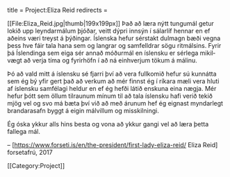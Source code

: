 title = Project:Eliza Reid
redirects =
>>>>

[[File:Eliza_Reid.jpg|thumb|199x199px]]
Það að læra nýtt tungu&shy;mál getur lokið upp leyndar&shy;málum þjóðar, veitt dýpri innsýn í sálar&shy;líf hennar en ef aðeins væri treyst á þýðingar. Íslenska hefur sér&shy;stakt dulmagn bæði vegna 
þess hve fáir tala hana sem og langrar og sam&shy;felldrar sögu rit&shy;málsins. Fyrir þá Íslendinga sem eiga sér annað móður&shy;mál en íslensku er sérlega mikil&shy;vægt að verja tíma og fyrir&shy;höfn í að ná ein&shy;hverjum tökum á málinu. 

Þó að vald mitt á íslensku sé fjarri því að vera full&shy;komið hefur sú kunn&shy;átta sem ég bý yfir gert það að verkum að mér finnst ég í ríkara mæli vera hluti af íslensku sam&shy;félagi heldur en ef
ég hefði látið enskuna eina nægja. Mér hefur þótt sem öllum til&shy;raunum mínum til að tala íslensku hafi verið tekið mjög vel og svo má bæta því við að með árunum hef ég eignast myndar&shy;legt brandara&shy;safn byggt á eigin mál&shy;villum og mis&shy;skilningi.

Ég óska ykkur alls hins besta og vona að ykkur gangi vel að læra þetta fallega mál.

– [https://www.forseti.is/en/the-president/first-lady-eliza-reid/ Eliza Reid] forsetafrú, 2017

[[Category:Project]]